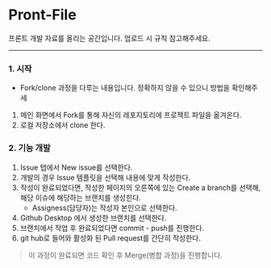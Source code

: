 # Pront-File
프론트 개발 자료를 올리는 공간입니다.
업로드 시 규칙 참고해주세요.

---
### 1. 시작
- Fork/clone 과정을 다루는 내용입니다. 정확하지 않을 수 있으니 방법을 확인해주세
1. 메인 화면에서 Fork를 통해 자신의 레포지토리에 프로젝트 파일을 옮겨온다.
2. 로컬 저장소에서 clone 한다.

### 2. 기능 개발
1. Issue 탭에서 New issue를 선택한다.
2. 개발의 경우 Issue 템플릿을 선택해 내용에 맞게 작성한다.
3. 작성이 완료되었다면, 작성한 페이지의 오른쪽에 있는 Create a branch를 선택해, 해당 이슈에 해당하는 브랜치를 생성힌다.
     - Assigness(담당자)는 작성자 본인으로 선택한다.
5. Github Desktop 에서 생성한 브랜치를 선택한다.
6. 브랜치에서 작업 후 완료되었다면 commit - push를 진행한다.
7. git hub로 들어와 활성화 된 Pull request를 간단히 작성한다.
> 이 과정이 완료되면 코드 확인 후 Merge(병합 과정)을 진행합니다.
